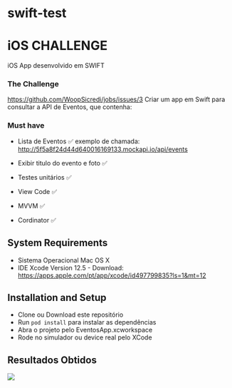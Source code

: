 # swift-test

# iOS CHALLENGE

iOS App desenvolvido em SWIFT

### The Challenge

https://github.com/WoopSicredi/jobs/issues/3
Criar um app em Swift para consultar a API de Eventos, que contenha:

### Must have

- Lista de Eventos ✅
exemplo de chamada:
http://5f5a8f24d44d640016169133.mockapi.io/api/events

- Exibir titulo do evento e foto ✅
- Testes unitários ✅
- View Code ✅
- MVVM ✅
- Cordinator ✅

## System Requirements

-   Sistema Operacional Mac OS X
-   IDE Xcode Version 12.5 - Download: https://apps.apple.com/pt/app/xcode/id497799835?ls=1&mt=12

## Installation and Setup

-   Clone ou Download este repositório
-   Run `pod install` para instalar as dependências
-   Abra o projeto pelo EventosApp.xcworkspace
-   Rode no simulador ou device real pelo XCode

## Resultados Obtidos

![](https://media.giphy.com/media/Uy3KpUfgXYkKykI5rc/giphy.gif)
